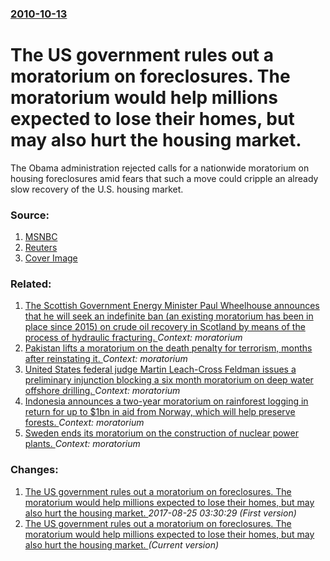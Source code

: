 ### [2010-10-13](/news/2010/10/13/index.md)

# The US government rules out a moratorium on foreclosures. The moratorium would help millions expected to lose their homes, but may also hurt the housing market. 

The Obama administration rejected calls for a nationwide moratorium on housing foreclosures amid fears that such a move could cripple an already slow recovery of the U.S. housing market.


### Source:

1. [MSNBC](http://www.msnbc.msn.com/id/39632729/ns/business-real_estate/)
2. [Reuters](http://www.reuters.com/article/idUSTRE69B3BH20101013)
2. [Cover Image](http://s2.reutersmedia.net/resources/r/?m=02&d=20101013&t=2&i=224793680&w=&fh=545px&fw=&ll=&pl=&sq=&r=2010-10-13T104628Z_01_BTRE69B15D100_RTROPTP_0_USA-HOUSING)

### Related:

1. [The Scottish Government Energy Minister Paul Wheelhouse announces that he will seek an indefinite ban (an existing moratorium has been in place since 2015) on crude oil recovery in Scotland by means of the process of hydraulic fracturing. ](/news/2017/10/3/the-scottish-government-energy-minister-paul-wheelhouse-announces-that-he-will-seek-an-indefinite-ban-an-existing-moratorium-has-been-in-pl.md) _Context: moratorium_
2. [Pakistan lifts a moratorium on the death penalty for terrorism, months after reinstating it. ](/news/2015/03/10/pakistan-lifts-a-moratorium-on-the-death-penalty-for-terrorism-months-after-reinstating-it.md) _Context: moratorium_
3. [United States federal judge Martin Leach-Cross Feldman issues a preliminary injunction blocking a six month moratorium on deep water offshore drilling. ](/news/2010/06/22/united-states-federal-judge-martin-leach-cross-feldman-issues-a-preliminary-injunction-blocking-a-six-month-moratorium-on-deep-water-offshor.md) _Context: moratorium_
4. [Indonesia announces a two-year moratorium on rainforest logging in return for up to $1bn in aid from Norway, which will help preserve forests. ](/news/2010/05/28/indonesia-announces-a-two-year-moratorium-on-rainforest-logging-in-return-for-up-to-1bn-in-aid-from-norway-which-will-help-preserve-forest.md) _Context: moratorium_
5. [ Sweden ends its moratorium on the construction of nuclear power plants. ](/news/2009/02/6/sweden-ends-its-moratorium-on-the-construction-of-nuclear-power-plants.md) _Context: moratorium_

### Changes:

1. [The US government rules out a moratorium on foreclosures. The moratorium would help millions expected to lose their homes, but may also hurt the housing market. ](/news/2010/10/13/the-us-government-rules-out-a-moratorium-on-foreclosures-the-moratorium-would-help-millions-expected-to-lose-their-homes-but-may-also-hur.md) _2017-08-25 03:30:29 (First version)_
1. [The US government rules out a moratorium on foreclosures. The moratorium would help millions expected to lose their homes, but may also hurt the housing market. ](/news/2010/10/13/the-us-government-rules-out-a-moratorium-on-foreclosures-the-moratorium-would-help-millions-expected-to-lose-their-homes-but-may-also-hurt.md) _(Current version)_
